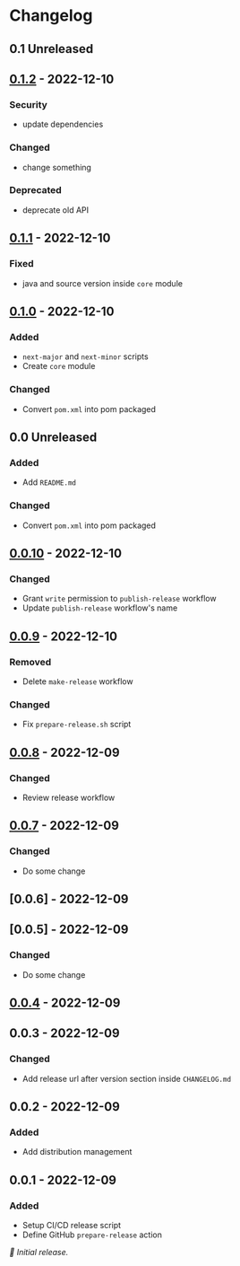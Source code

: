 # Changelog       

## 0.1 Unreleased

## [0.1.2] - 2022-12-10
### Security
- update dependencies
### Changed
- change something
### Deprecated
- deprecate old API

## [0.1.1] - 2022-12-10
### Fixed
- java and source version inside `core` module

## [0.1.0] - 2022-12-10
### Added
- `next-major` and `next-minor` scripts
- Create `core` module
### Changed
- Convert `pom.xml` into pom packaged

## 0.0 Unreleased
### Added
- Add `README.md`
### Changed
- Convert `pom.xml` into pom packaged

## [0.0.10] - 2022-12-10
### Changed
- Grant `write` permission to `publish-release` workflow
- Update `publish-release` workflow's name

## [0.0.9] - 2022-12-10
### Removed
- Delete `make-release` workflow

### Changed
- Fix `prepare-release.sh` script

## [0.0.8] - 2022-12-09
### Changed
- Review release workflow

## [0.0.7] - 2022-12-09

### Changed
- Do some change

## [0.0.6] - 2022-12-09

## [0.0.5] - 2022-12-09
### Changed
- Do some change

## [0.0.4] - 2022-12-09

## 0.0.3 - 2022-12-09
### Changed
- Add release url after version section inside `CHANGELOG.md`

## 0.0.2 - 2022-12-09
### Added
- Add distribution management

## 0.0.1 - 2022-12-09

### Added
- Setup CI/CD release script
- Define GitHub `prepare-release` action

_:seedling: Initial release._

[0.0.4]: https://github.com/alessandro-modolo/releases/tag/v0.0.4
[0.0.4]: https://github.com/alessandro-modolo/releases/tag/v0.0.5
[0.0.7]: https://github.com/alessandro-modolo/releases/tag/v0.0.7
[0.0.8]: https://github.com/alessandro-modolo/releases/tag/v0.0.8
[0.0.9]: https://github.com/alessandro-modolo/releases/tag/v0.0.9
[0.0.10]: https://github.com/alessandro-modolo/releases/tag/v0.0.10
[0.1.0]: https://github.com/alessandro-modolo/releases/tag/v0.1.0
[0.1.1]: https://github.com/alessandro-modolo/releases/tag/v0.1.1
[0.1.2]: https://github.com/alessandro-modolo/releases/tag/v0.1.2
